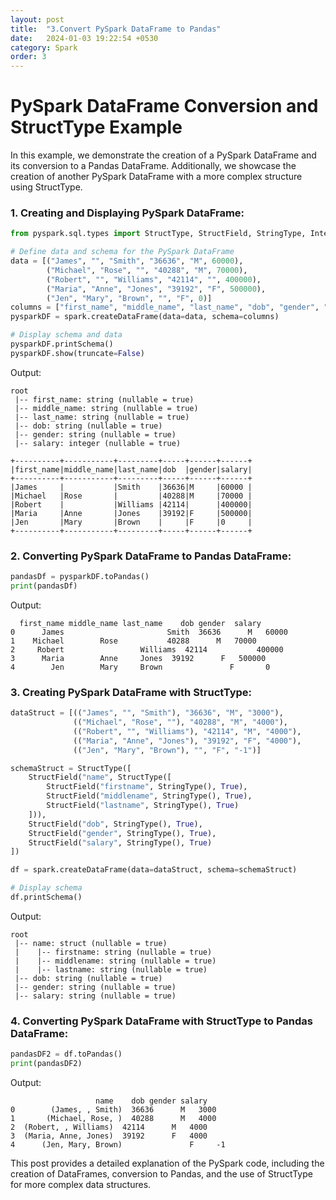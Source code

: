 ```yaml
---
layout: post
title:  "3.Convert PySpark DataFrame to Pandas"
date:   2024-01-03 19:22:54 +0530
category: Spark
order: 3
---
```


# **PySpark DataFrame Conversion and StructType Example**

In this example, we demonstrate the creation of a PySpark DataFrame and its conversion to a Pandas DataFrame. Additionally, we showcase the creation of another PySpark DataFrame with a more complex structure using StructType.

### **1. Creating and Displaying PySpark DataFrame:**

```python
from pyspark.sql.types import StructType, StructField, StringType, IntegerType

# Define data and schema for the PySpark DataFrame
data = [("James", "", "Smith", "36636", "M", 60000),
        ("Michael", "Rose", "", "40288", "M", 70000),
        ("Robert", "", "Williams", "42114", "", 400000),
        ("Maria", "Anne", "Jones", "39192", "F", 500000),
        ("Jen", "Mary", "Brown", "", "F", 0)]
columns = ["first_name", "middle_name", "last_name", "dob", "gender", "salary"]
pysparkDF = spark.createDataFrame(data=data, schema=columns)

# Display schema and data
pysparkDF.printSchema()
pysparkDF.show(truncate=False)
```

Output:
```
root
 |-- first_name: string (nullable = true)
 |-- middle_name: string (nullable = true)
 |-- last_name: string (nullable = true)
 |-- dob: string (nullable = true)
 |-- gender: string (nullable = true)
 |-- salary: integer (nullable = true)

+----------+-----------+---------+-----+------+------+
|first_name|middle_name|last_name|dob  |gender|salary|
+----------+-----------+---------+-----+------+------+
|James     |           |Smith    |36636|M     |60000 |
|Michael   |Rose       |         |40288|M     |70000 |
|Robert    |           |Williams |42114|      |400000|
|Maria     |Anne       |Jones    |39192|F     |500000|
|Jen       |Mary       |Brown    |     |F     |0     |
+----------+-----------+---------+-----+------+------+
```
### **2. Converting PySpark DataFrame to Pandas DataFrame:**

```python
pandasDf = pysparkDF.toPandas()
print(pandasDf)
```

Output:
```
  first_name middle_name last_name    dob gender  salary
0      James                       Smith  36636      M   60000
1    Michael        Rose           40288      M   70000
2     Robert                 Williams  42114           400000
3      Maria        Anne     Jones  39192      F   500000
4        Jen        Mary     Brown               F       0
```
### **3. Creating PySpark DataFrame with StructType:**

```python
dataStruct = [(("James", "", "Smith"), "36636", "M", "3000"),
              (("Michael", "Rose", ""), "40288", "M", "4000"),
              (("Robert", "", "Williams"), "42114", "M", "4000"),
              (("Maria", "Anne", "Jones"), "39192", "F", "4000"),
              (("Jen", "Mary", "Brown"), "", "F", "-1")]

schemaStruct = StructType([
    StructField("name", StructType([
        StructField("firstname", StringType(), True),
        StructField("middlename", StringType(), True),
        StructField("lastname", StringType(), True)
    ])),
    StructField("dob", StringType(), True),
    StructField("gender", StringType(), True),
    StructField("salary", StringType(), True)
])

df = spark.createDataFrame(data=dataStruct, schema=schemaStruct)

# Display schema
df.printSchema()
```

Output:
```
root
 |-- name: struct (nullable = true)
 |    |-- firstname: string (nullable = true)
 |    |-- middlename: string (nullable = true)
 |    |-- lastname: string (nullable = true)
 |-- dob: string (nullable = true)
 |-- gender: string (nullable = true)
 |-- salary: string (nullable = true)
```

### **4. Converting PySpark DataFrame with StructType to Pandas DataFrame:**

```python
pandasDF2 = df.toPandas()
print(pandasDF2)
```

Output:
```
                   name    dob gender salary
0        (James, , Smith)  36636      M   3000
1       (Michael, Rose, )  40288      M   4000
2  (Robert, , Williams)  42114      M   4000
3  (Maria, Anne, Jones)  39192      F   4000
4      (Jen, Mary, Brown)               F     -1
```

This post provides a detailed explanation of the PySpark code, including the creation of DataFrames, conversion to Pandas, and the use of StructType for more complex data structures.





